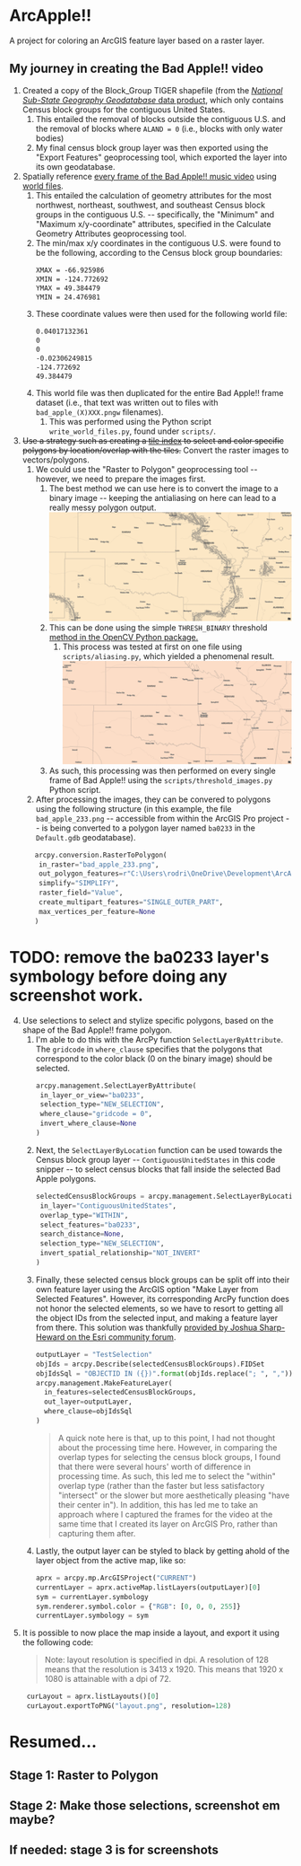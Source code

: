 # ArcApple!!
A project for coloring an ArcGIS feature layer based on a raster layer.
## My journey in creating the Bad Apple!! video
1. Created a copy of the Block_Group TIGER shapefile (from the [*National Sub-State Geography Geodatabase* data product](https://www.census.gov/geographies/mapping-files/time-series/geo/tiger-geodatabase-file.2023.html), which only contains Census block groups for the contiguous United States.
   1. This entailed the removal of blocks outside the contiguous U.S. and the removal of blocks where `ALAND = 0` (i.e., blocks with only water bodies)
   2. My final census block group layer was then exported using the "Export Features" geoprocessing tool, which exported the layer into its own geodatabase.
2. Spatially reference [every frame of the Bad Apple!! music video](https://archive.org/details/bad_apple_is.7z) using [world files](https://gavinr.com/georeference-image-extent-arcgis-pro/).
   1. This entailed the calculation of geometry attributes for the most northwest, northeast, southwest, and southeast Census block groups in the contiguous U.S. -- specifically, the "Minimum" and "Maximum x/y-coordinate" attributes, specified in the Calculate Geometry Attributes geoprocessing tool.
   2. The min/max x/y coordinates in the contiguous U.S. were found to be the following, according to the Census block group boundaries:
         ```
         XMAX = -66.925986
         XMIN = -124.772692
         YMAX = 49.384479
         YMIN = 24.476981
         ```
   3. These coordinate values were then used for the following world file:
         ```
         0.04017132361
         0
         0
         -0.02306249815
         -124.772692
         49.384479
         ```
   4. This world file was then duplicated for the entire Bad Apple!! frame dataset (i.e., that text was written out to files with `bad_apple_(X)XXX.pngw` filenames).
      1. This was performed using the Python script `write_world_files.py`, found under `scripts/`.
3. ~~Use a strategy such as creating a [tile index](https://gis.stackexchange.com/questions/229133/how-to-select-the-polygons-based-on-a-raster) to select and color specific polygons by location/overlap with the tiles.~~
   Convert the raster images to vectors/polygons.
   1. We could use the "Raster to Polygon" geoprocessing tool -- however, we need to prepare the images first.
      1. The best method we can use here is to convert the image to a binary image -- keeping the antialiasing on here can lead to a really messy polygon output.
      ![A messy polygon layer, converted from an anti-aliased raster image.](img/bad_polygon.png)
      2. This can be done using the simple `THRESH_BINARY` threshold [method in the OpenCV Python package.](https://docs.opencv.org/4.x/d7/d4d/tutorial_py_thresholding.html)
         1. This process was tested at first on one file using `scripts/aliasing.py`, which yielded a phenomenal result.
         ![A picture of a cleaned-up polygon layer.](img/good_polygon.png)
      3. As such, this processing was then performed on every single frame of Bad Apple!! using the `scripts/threshold_images.py` Python script.
   2. After processing the images, they can be convered to polygons using the following structure (in this example, the file `bad_apple_233.png` -- accessible from within the ArcGIS Pro project -- is being converted to a polygon layer named `ba0233` in the `Default.gdb` geodatabase).
   ```py
      arcpy.conversion.RasterToPolygon(
       in_raster="bad_apple_233.png",
       out_polygon_features=r"C:\Users\rodri\OneDrive\Development\ArcApple\arcgis\Default.gdb\ba0233",
       simplify="SIMPLIFY",
       raster_field="Value",
       create_multipart_features="SINGLE_OUTER_PART",
       max_vertices_per_feature=None
      )
   ```
# TODO: remove the ba0233 layer's symbology before doing any screenshot work.
4. Use selections to select and stylize specific polygons, based on the shape of the Bad Apple!! frame polygon.
   1. I'm able to do this with the ArcPy function `SelectLayerByAttribute`. The `gridcode` in `where_clause` specifies that the polygons that correspond to the color black (0 on the binary image) should be selected.
      ```py
      arcpy.management.SelectLayerByAttribute(
       in_layer_or_view="ba0233",
       selection_type="NEW_SELECTION",
       where_clause="gridcode = 0",
       invert_where_clause=None
      )
      ```
   2. Next, the `SelectLayerByLocation` function can be used towards the Census block group layer -- `ContiguousUnitedStates` in this code snipper -- to select census blocks that fall inside the selected Bad Apple polygons.
      ```py
      selectedCensusBlockGroups = arcpy.management.SelectLayerByLocation(
       in_layer="ContiguousUnitedStates",
       overlap_type="WITHIN",
       select_features="ba0233",
       search_distance=None,
       selection_type="NEW_SELECTION",
       invert_spatial_relationship="NOT_INVERT"
      )
      ```
   3. Finally, these selected census block groups can be split off into their own feature layer using the ArcGIS option "Make Layer from Selected Features".
      However, its corresponding ArcPy function does not honor the selected elements, so we have to resort to getting all the object IDs from the selected
      input, and making a feature layer from there. This solution was thankfully [provided by Joshua Sharp-Heward on the Esri community forum](https://community.esri.com/t5/arcgis-pro-questions/make-layer-from-selected-features-using-arcpy/td-p/1276070).
      ```py
      outputLayer = "TestSelection"
      objIds = arcpy.Describe(selectedCensusBlockGroups).FIDSet
      objIdsSql = "OBJECTID IN ({})".format(objIds.replace("; ", ","))
      arcpy.management.MakeFeatureLayer(
        in_features=selectedCensusBlockGroups,
        out_layer=outputLayer,
        where_clause=objIdsSql
      )
      ```
      > A quick note here is that, up to this point, I had not thought about the processing time here. However, in comparing the overlap types
      for selecting the census block groups, I found that there were several hours' worth of difference in processing time. As such, this led
      me to select the "within" overlap type (rather than the faster but less satisfactory "intersect" or the slower but more aesthetically pleasing "have their center in").
      In addition, this has led me to take an approach where I captured the frames for the video at the same time that I created its layer on ArcGIS Pro,
      rather than capturing them after.
   4. Lastly, the output layer can be styled to black by getting ahold of the layer object from the active map, like so:
      ```py
      aprx = arcpy.mp.ArcGISProject("CURRENT")
      currentLayer = aprx.activeMap.listLayers(outputLayer)[0]
      sym = currentLayer.symbology
      sym.renderer.symbol.color = {"RGB": [0, 0, 0, 255]}
      currentLayer.symbology = sym
      ```
5. It is possible to now place the map inside a layout, and export it using the following code:
   > Note: layout resolution is specified in dpi. A resolution of 128 means that the resolution is 3413 x 1920. This means that 1920 x 1080 is attainable with a dpi of 72.
   ```py
    curLayout = aprx.listLayouts()[0]
    curLayout.exportToPNG("layout.png", resolution=128)
   ```
   
# Resumed...
## Stage 1: Raster to Polygon

## Stage 2: Make those selections, screenshot em maybe?

## If needed: stage 3 is for screenshots